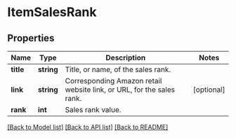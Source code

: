 # ItemSalesRank

## Properties
Name | Type | Description | Notes
------------ | ------------- | ------------- | -------------
**title** | **string** | Title, or name, of the sales rank. | 
**link** | **string** | Corresponding Amazon retail website link, or URL, for the sales rank. | [optional] 
**rank** | **int** | Sales rank value. | 

[[Back to Model list]](../README.md#documentation-for-models) [[Back to API list]](../README.md#documentation-for-api-endpoints) [[Back to README]](../README.md)


